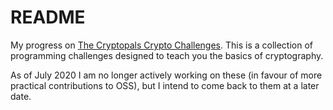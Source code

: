 # README

My progress on [The Cryptopals Crypto Challenges](https://cryptopals.com/). This is a collection of programming challenges designed to teach you the basics of cryptography.

As of July 2020 I am no longer actively working on these (in favour of more practical contributions to OSS), but I intend to come back to them at a later date.
